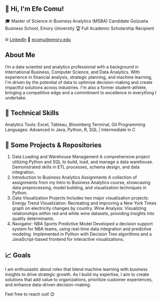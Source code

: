 ## 👋 Hi, I'm Efe Comu!
🎓 Master of Science in Business Analytics (MSBA) Candidate
Goizueta Business School, Emory University
🏆 Full Academic Scholarship Recipient

🌐 [LinkedIn](https://www.linkedin.com/in/efe-comu-a6a837210/)
📧 ecomu@emory.edu

## About Me
I’m a data scientist and analytics professional with a background in International Business, Computer Science, and Data Analytics. With experience in financial analysis, strategic planning, and machine learning, I'm driven by the potential of data to optimize decision-making and create impactful solutions across industries. I'm also a former student-athlete, bringing a competitive edge and a commitment to excellence in everything I undertake.

## 🔧 Technical Skills
Analytics Tools: Excel, Tableau, Bloomberg Terminal, Git
Programming Languages: Advanced in Java, Python, R, SQL | Intermediate in C

## 🧩 Some Projects & Repositories
1. Data Loading and Warehouse Management
A comprehensive project utilizing Python and SQL to build, load, and manage a data warehouse. Demonstrated skills in ETL processes, schema design, and data integration.
2. Introduction to Business Analytics Assignments
A collection of assignments from my Intro to Business Analytics course, showcasing data preprocessing, model building, and visualization techniques in Python.
3. Data Visualization Projects
Includes two major visualization projects:
Energy Trend Visualization: Recreating and improving a New York Times graph on electricity changes by country.
Wine Analysis: Visualizing relationships within red and white wine datasets, providing insights into quality determinants.
4. Navigator: NBA Sports Predictive Model
Developed a decision support system for NBA teams, using real-time data integration and predictive modeling. Implemented in Python with Decision Tree algorithms and a JavaScript-based frontend for interactive visualizations.

## 📈 Goals
I am enthusiastic about roles that blend machine learning with business insights to drive strategic growth. As I build my expertise, I aim to create solutions that add value to organizations, prioritize customer experiences, and enhance data-driven decision-making.

Feel free to reach out! 😊
